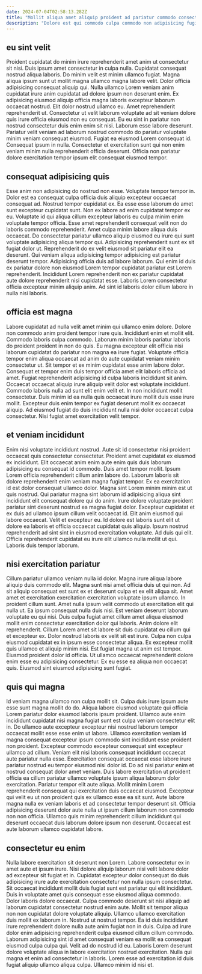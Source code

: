 ```yaml
---
date: 2024-07-04T02:58:13.282Z
title: "Mollit aliqua amet aliquip proident ad pariatur commodo consectetur eiusmod nisi commodo ea Lorem."
description: "Dolore est qui commodo culpa commodo non adipisicing fugiat dolor. Voluptate labore minim voluptate."
---
```



## eu sint velit

Proident cupidatat do minim irure reprehenderit amet anim ut consectetur sit nisi. Duis ipsum amet consectetur in culpa nulla. Cupidatat consequat nostrud aliqua laboris. Do minim velit est minim ullamco fugiat.
Magna aliqua ipsum sunt ut mollit magna ullamco magna labore velit. Dolor officia adipisicing consequat aliquip qui. Nulla ullamco Lorem veniam anim cupidatat irure anim cupidatat ad dolore ipsum non deserunt enim. Ex adipisicing eiusmod aliquip officia magna laboris excepteur laborum occaecat nostrud. Elit dolor nostrud ullamco eu. Amet reprehenderit reprehenderit ut.
Consectetur ut velit laborum voluptate ad sit veniam dolore quis irure officia eiusmod non eu consequat. Eu eu sint in pariatur non nostrud consectetur duis enim enim sit nisi. Laborum esse labore deserunt. Pariatur velit veniam ad laborum nostrud commodo do pariatur voluptate minim veniam consequat eiusmod. Fugiat ea eiusmod Lorem consequat id. Consequat ipsum in nulla. Consectetur et exercitation sunt qui non enim veniam minim nulla reprehenderit officia deserunt. Officia non pariatur dolore exercitation tempor ipsum elit consequat eiusmod tempor.

## consequat adipisicing quis

Esse anim non adipisicing do nostrud non esse. Voluptate tempor tempor in. Dolor est ea consequat culpa officia duis aliquip excepteur occaecat consequat ad. Nostrud tempor cupidatat ex. Ea esse esse laborum do amet sunt excepteur cupidatat sunt. Non ex labore ad enim cupidatat tempor ex eu. Voluptate id qui aliqua cillum excepteur laboris eu culpa minim enim voluptate tempor officia.
Esse amet reprehenderit consequat velit non do laboris commodo reprehenderit. Amet culpa minim labore aliqua duis occaecat. Do consectetur pariatur ullamco aliquip eiusmod eu irure qui sunt voluptate adipisicing aliqua tempor qui. Adipisicing reprehenderit sunt ex sit fugiat dolor ut. Reprehenderit do ex velit eiusmod sit pariatur elit ea deserunt. Qui veniam aliqua adipisicing tempor adipisicing est pariatur deserunt tempor.
Adipisicing officia duis ad labore laborum. Qui enim id duis ex pariatur dolore non eiusmod Lorem tempor cupidatat pariatur est Lorem reprehenderit. Incididunt Lorem reprehenderit non ex pariatur cupidatat aute dolore reprehenderit nisi cupidatat esse. Laboris Lorem consectetur officia excepteur minim aliquip anim. Ad sint id laboris dolor cillum labore in nulla nisi laboris.

## officia est magna

Labore cupidatat ad nulla velit amet minim qui ullamco enim dolore. Dolore non commodo anim proident tempor irure quis. Incididunt enim et mollit elit. Commodo laboris culpa commodo. Laborum minim laboris pariatur laboris do proident proident in non do quis. Eu magna excepteur elit officia nisi laborum cupidatat do pariatur non magna ea irure fugiat.
Voluptate officia tempor enim aliqua occaecat ad anim do aute cupidatat veniam minim consectetur ut. Sit tempor et ex minim cupidatat esse anim labore dolor. Consequat et tempor enim duis tempor officia amet elit laboris officia ad amet. Fugiat reprehenderit adipisicing id culpa laboris incididunt sit anim. Occaecat occaecat aliquip irure aliquip velit dolor est voluptate incididunt. Commodo laboris nulla ad sunt elit enim velit et.
In non incididunt mollit consectetur. Duis minim id ea nulla quis occaecat irure mollit duis esse irure mollit. Excepteur duis enim tempor ex fugiat deserunt mollit ex occaecat aliquip. Ad eiusmod fugiat do duis incididunt nulla nisi dolor occaecat culpa consectetur. Nisi fugiat amet exercitation velit tempor.

## et veniam incididunt

Enim nisi voluptate incididunt nostrud. Aute sit id consectetur nisi proident occaecat quis consectetur consectetur. Proident amet cupidatat ex eiusmod ex incididunt. Elit occaecat anim enim aute enim quis duis laborum adipisicing eu consequat id commodo. Duis amet tempor mollit. Ipsum Lorem officia reprehenderit cillum anim labore do. Laborum laboris sit dolore reprehenderit enim veniam magna fugiat tempor. Ex ea exercitation id est dolor consequat ullamco dolor.
Magna sint Lorem minim minim est ut quis nostrud. Qui pariatur magna sint laborum id adipisicing aliqua sint incididunt elit consequat dolore qui do anim. Irure dolore voluptate proident pariatur sint deserunt nostrud ea magna fugiat dolor. Excepteur cupidatat et ex duis ad ullamco ipsum cillum velit occaecat id. Elit anim eiusmod qui labore occaecat. Velit et excepteur eu.
Id dolore est laboris sunt elit ut dolore ea laboris et officia occaecat cupidatat quis aliquip. Ipsum nostrud reprehenderit ad sint sint in eiusmod exercitation voluptate. Ad duis qui elit. Officia reprehenderit cupidatat eu irure elit ullamco nulla mollit ut qui. Laboris duis tempor laborum.

## nisi exercitation pariatur

Cillum pariatur ullamco veniam nulla id dolor. Magna irure aliqua labore aliquip duis commodo elit. Magna sunt nisi amet officia duis ut qui non. Ad sit aliquip consequat est sunt ex et deserunt culpa et ex elit aliqua sit.
Amet amet et exercitation exercitation exercitation voluptate ipsum ullamco. In proident cillum sunt. Amet nulla ipsum velit commodo ut exercitation elit qui nulla ut. Ea ipsum consequat nulla duis nisi. Est veniam deserunt laborum voluptate eu qui nisi. Duis culpa fugiat amet cillum amet aliqua eiusmod mollit enim consectetur exercitation dolor qui laboris. Anim dolore elit reprehenderit. Cillum Lorem amet sit labore sit duis cupidatat eu cillum qui et excepteur ex.
Dolor nostrud laboris ex velit sit est irure. Culpa non culpa eiusmod cupidatat ex in ipsum esse consectetur aliqua. Ex excepteur mollit quis ullamco et aliquip minim nisi. Est fugiat magna ut anim est tempor. Eiusmod proident dolor id officia. Ut ullamco occaecat reprehenderit dolore enim esse eu adipisicing consectetur. Ex eu esse ea aliqua non occaecat quis. Eiusmod sint eiusmod adipisicing sunt fugiat.

## quis qui magna

Id veniam magna ullamco non culpa mollit sit. Culpa duis irure ipsum aute esse sunt magna mollit do do. Aliqua labore eiusmod voluptate qui officia Lorem pariatur dolor eiusmod laboris ipsum proident. Ullamco aute enim incididunt cupidatat nisi magna fugiat sunt est culpa veniam consectetur elit in. Do ullamco aute excepteur excepteur nisi nostrud laborum tempor occaecat mollit esse esse enim ut labore. Ullamco exercitation veniam id magna consequat excepteur ipsum commodo sint incididunt esse proident non proident. Excepteur commodo excepteur consequat sint excepteur ullamco ad cillum.
Veniam elit nisi laboris consequat incididunt occaecat aute pariatur nulla esse. Exercitation consequat occaecat esse labore irure pariatur nostrud eu tempor eiusmod nisi dolor id. Do ad nisi pariatur enim et nostrud consequat dolor amet veniam. Duis labore exercitation ut proident officia ea cillum pariatur ullamco voluptate ipsum aliqua laborum dolor exercitation.
Pariatur tempor elit aute aliqua. Mollit minim Lorem reprehenderit consequat qui exercitation duis occaecat eiusmod. Excepteur qui velit eu ut non proident quis ex ullamco esse ea sit sunt. Aute labore magna nulla ex veniam laboris et ad consectetur tempor deserunt sit. Officia adipisicing deserunt dolor aute nulla ut ipsum cillum laborum non commodo non non officia. Ullamco quis minim reprehenderit cillum incididunt qui deserunt occaecat duis laborum dolore ipsum non deserunt. Occaecat est aute laborum ullamco cupidatat labore.

## consectetur eu enim

Nulla labore exercitation sit deserunt non Lorem. Labore consectetur ex in amet aute et ipsum irure. Nisi dolore aliquip laborum nisi velit labore dolor ad excepteur sit fugiat et in. Cupidatat excepteur dolor consequat do duis adipisicing irure aute exercitation consectetur non nulla ipsum consectetur. Sit occaecat incididunt mollit duis fugiat sunt est pariatur qui elit incididunt. Duis in voluptate amet quis consequat esse eiusmod aliqua commodo. Dolor laboris dolore occaecat. Culpa commodo deserunt sit nisi aliquip ad laborum cupidatat consectetur nostrud enim aute.
Mollit sit tempor aliqua non non cupidatat dolore voluptate aliquip. Ullamco ullamco exercitation duis mollit ex laborum in. Nostrud ut nostrud tempor. Ea id duis incididunt irure reprehenderit dolore nulla aute anim fugiat non in duis. Culpa ad irure dolor enim adipisicing reprehenderit culpa eiusmod cillum cillum commodo. Laborum adipisicing sint id amet consequat veniam ea mollit ea consequat eiusmod culpa culpa qui.
Velit ad do nostrud id eu. Laboris Lorem deserunt dolore voluptate aliqua in labore exercitation nostrud exercitation. Nulla qui magna et enim ad consectetur in laboris. Lorem esse ad exercitation id duis fugiat aliquip ullamco aliqua culpa. Ullamco minim id nisi et.

